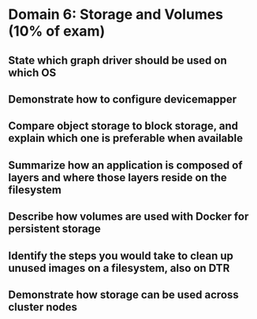 # Domain 6: Storage and Volumes (10% of exam)

## State which graph driver should be used on which OS

## Demonstrate how to configure devicemapper

## Compare object storage to block storage, and explain which one is preferable when available

## Summarize how an application is composed of layers and where those layers reside on the filesystem

## Describe how volumes are used with Docker for persistent storage

## Identify the steps you would take to clean up unused images on a filesystem, also on DTR

## Demonstrate how storage can be used across cluster nodes
